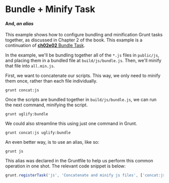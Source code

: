 # Bundle + Minify Task
#### And, _an alias_

This example shows how to configure bundling and minification Grunt tasks together, as discussed in Chapter 2 of the book. This example is a continuation of [**ch02e02** Bundle Task](https://github.com/bevacqua/buildfirst/ch02/02_bundle-task "Bundle Task Example").

In the example, we'll be bundling together all of the `*.js` files in `public/js`, and placing them in a bundled file at `build/js/bundle.js`. Then, we'll minify that file into `all.min.js`.

First, we want to concatenate our scripts. This way, we only need to minify them once, rather than each file individually.

```shell
grunt concat:js
```

Once the scripts are bundled together in `build/js/bundle.js`, we can run the next command, minifying the script.

```shell
grunt uglify:bundle
```

We could also streamline this using just one command in Grunt.

```shell
grunt concat:js uglify:bundle
```

An even better way, is to use an alias, like so:

```shell
grunt js
```

This alias was declared in the Gruntfile to help us perform this common operation in one shot. The relevant code snippet is below:

```js
grunt.registerTask('js', 'Concatenate and minify js files', ['concat:js', 'uglify:bundle']);
```
